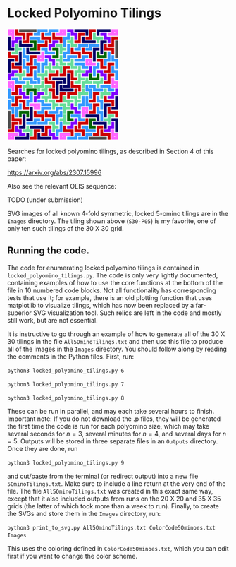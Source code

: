 # Locked Polyomino Tilings

<img src="https://github.com/jtuckerfoltz/LockedPolyominoTilings/blob/main/Images/S30-P05.svg" width=50% height=50%>

Searches for locked polyomino tilings, as described in Section 4 of this paper:

https://arxiv.org/abs/2307.15996

Also see the relevant OEIS sequence:

TODO (under submission)

SVG images of all known 4-fold symmetric, locked 5-omino tilings are in the ``Images`` directory. The tiling shown above (``S30-P05``) is my favorite, one of only ten such tilings of the 30 X 30 grid.

## Running the code.

The code for enumerating locked polyomino tilings is contained in ``locked_polyomino_tilings.py``. The code is only very lightly documented, containing examples of how to use the core functions at the bottom of the file in 10 numbered code blocks. Not all functionality has corresponding tests that use it; for example, there is an old plotting function that uses matplotlib to visualize tilings, which has now been replaced by a far-superior SVG visualization tool. Such relics are left in the code and mostly still work, but are not essential.

It is instructive to go through an example of how to generate all of the 30 X 30 tilings in the file ``All5OminoTilings.txt`` and then use this file to produce all of the images in the ``Images`` directory. You should follow along by reading the comments in the Python files. First, run:

``python3 locked_polyomino_tilings.py 6``

``python3 locked_polyomino_tilings.py 7``

``python3 locked_polyomino_tilings.py 8``

These can be run in parallel, and may each take several hours to finish. Important note: If you do not download the .p files, they will be generated the first time the code is run for each polyomino size, which may take several seconds for $n = 3$, several minutes for $n = 4$, and several days for $n = 5$. Outputs will be stored in three separate files in an ``Outputs`` directory. Once they are done, run

``python3 locked_polyomino_tilings.py 9``

and cut/paste from the terminal (or redirect output) into a new file ``5OminoTilings.txt``. Make sure to include a line return at the very end of the file. The file ``All5OminoTilings.txt`` was created in this exact same way, except that it also included outputs from runs on the 20 X 20 and 35 X 35 grids (the latter of which took more than a week to run). Finally, to create the SVGs and store them in the ``Images`` directory, run:

``python3 print_to_svg.py All5OminoTilings.txt ColorCode5Ominoes.txt Images``

This uses the coloring defined in ``ColorCode5Ominoes.txt``, which you can edit first if you want to change the color scheme.
